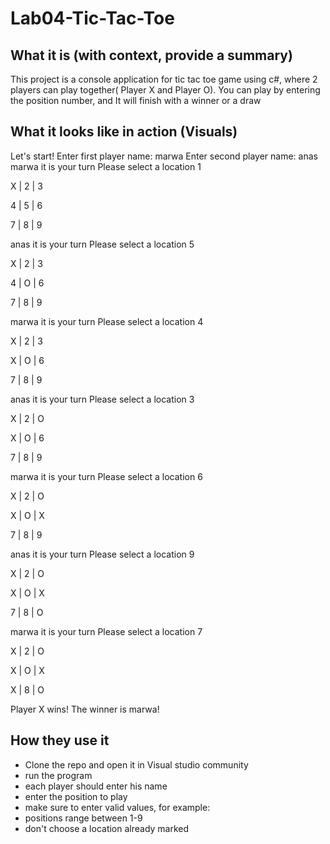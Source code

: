 # Lab04-Tic-Tac-Toe


## What it is (with context, provide a summary)

This project is a console application for tic tac toe game using c#, where 2 players can play together( Player X and Player O).
You can play by entering the position number, and It will finish with a winner or a draw

## What it looks like in action (Visuals)

Let's start!
Enter first player name: marwa
Enter second player name: anas
marwa it is your turn
Please select a location
1

X | 2 | 3

4 | 5 | 6

7 | 8 | 9

anas it is your turn
Please select a location
5

X | 2 | 3

4 | O | 6

7 | 8 | 9

marwa it is your turn
Please select a location
4

X | 2 | 3

X | O | 6

7 | 8 | 9

anas it is your turn
Please select a location
3

X | 2 | O

X | O | 6

7 | 8 | 9

marwa it is your turn
Please select a location
6

X | 2 | O

X | O | X

7 | 8 | 9

anas it is your turn
Please select a location
9

X | 2 | O

X | O | X

7 | 8 | O

marwa it is your turn
Please select a location
7

X | 2 | O

X | O | X

X | 8 | O

Player X wins!
The winner is marwa! 



## How they use it
- Clone the repo and open it in Visual studio community
- run the program
- each player should enter his name
- enter the position to play
- make sure to enter valid values, for example:
 - positions range between 1-9
 - don't choose a location already marked
